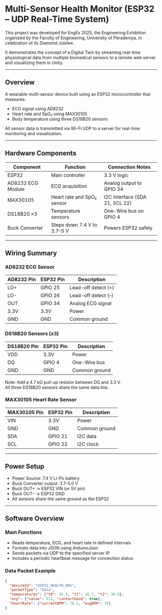 # Multi-Sensor Health Monitor (ESP32 – UDP Real-Time System)

This project was developed for EngEx 2025, the Engineering Exhibition organized by the Faculty of Engineering, University of Peradeniya, in celebration of its Diamond Jubilee.

It demonstrates the concept of a Digital Twin by streaming real-time physiological data from multiple biomedical sensors to a remote web server and visualizing them in Unity.

---

## Overview

A wearable multi-sensor device built using an ESP32 microcontroller that measures:

- ECG signal using AD8232  
- Heart rate and SpO₂ using MAX30105  
- Body temperature using three DS18B20 sensors  

All sensor data is transmitted via Wi-Fi UDP to a server for real-time monitoring and visualization.

---

## Hardware Components

| Component | Function | Connection Notes |
|------------|-----------|------------------|
| ESP32 | Main controller | 3.3 V logic |
| AD8232 ECG Module | ECG acquisition | Analog output to GPIO 34 |
| MAX30105 | Heart rate and SpO₂ sensor | I2C interface (SDA 21, SCL 22) |
| DS18B20 ×3 | Temperature sensors | One-Wire bus on GPIO 4 |
| Buck Converter | Steps down 7.4 V to 3.7–5 V | Powers ESP32 safely |

---

## Wiring Summary

### AD8232 ECG Sensor
| AD8232 Pin | ESP32 Pin | Description |
|-------------|------------|-------------|
| LO+ | GPIO 25 | Lead-off detect (+) |
| LO- | GPIO 26 | Lead-off detect (–) |
| OUT | GPIO 34 | Analog ECG signal |
| 3.3V | 3.3V | Power |
| GND | GND | Common ground |

### DS18B20 Sensors (x3)
| DS18B20 Pin | ESP32 Pin | Description |
|--------------|------------|-------------|
| VDD | 3.3V | Power |
| DQ | GPIO 4 | One-Wire bus |
| GND | GND | Common ground |

Note: Add a 4.7 kΩ pull-up resistor between DQ and 3.3 V.  
All three DS18B20 sensors share the same data line.

### MAX30105 Heart Rate Sensor
| MAX30105 Pin | ESP32 Pin | Description |
|---------------|------------|-------------|
| VIN | 3.3V | Power |
| GND | GND | Common ground |
| SDA | GPIO 21 | I2C data |
| SCL | GPIO 22 | I2C clock |

---

## Power Setup

- Power Source: 7.4 V Li-Po battery  
- Buck Converter output: 3.7–5.0 V  
- Buck OUT+ → ESP32 VIN (or 5V pin)  
- Buck OUT– → ESP32 GND  
- All sensors share the same ground as the ESP32

---

## Software Overview

### Main Functions
- Reads temperature, ECG, and heart rate in defined intervals  
- Formats data into JSON using ArduinoJson  
- Sends packets via UDP to the specified server IP  
- Includes a periodic heartbeat message for connection status

### Data Packet Example
```json
{
  "deviceId": "ESP32_HEALTH_001",
  "packetType": "data",
  "temperatures": {"t0": 36.5, "t1": 36.7, "t2": 36.6},
  "ecg": {"value": 512, "contactGood": true},
  "heartRate": {"currentBPM": 78.3, "avgBPM": 76}
}
